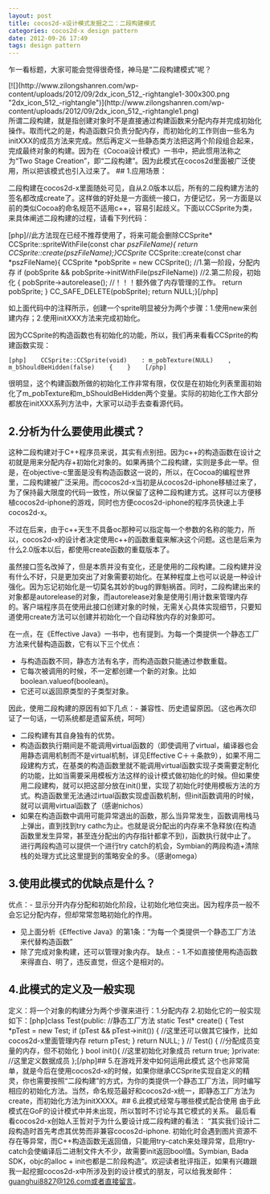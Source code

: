 ```yaml
---
layout: post
title: cocos2d-x设计模式发掘之二：二段构建模式
categories: cocos2d-x design pattern
date: 2012-09-26 17:49
tags: design pattern
---
```


乍一看标题，大家可能会觉得很奇怪，神马是“二段构建模式”呢？
<div style="float: right;">[![](http://www.zilongshanren.com/wp-content/uploads/2012/09/2dx_icon_512_-rightangle1-300x300.png "2dx_icon_512_-rightangle")](http://www.zilongshanren.com/wp-content/uploads/2012/09/2dx_icon_512_-rightangle1.png)</div>
所谓二段构建，就是指创建对象时不是直接通过构建函数来分配内存并完成初始化操作。取而代之的是，构造函数只负责分配内存，而初始化的工作则由一些名为initXXX的成员方法来完成。然后再定义一些静态类方法把这两个阶段组合起来，完成最终对象的构建。因为在《Cocoa设计模式》一书中，把此惯用法称之为“Two Stage Creation”，即“二段构建”。因为此模式在cocos2d里面被广泛使用，所以把该模式也引入过来了。
<!--more-->## 1.应用场景：
    
二段构建在cocos2d-x里面随处可见，自从2.0版本以后，所有的二段构建方法的签名都改成create了。这样做的好处是一方面统一接口，方便记忆，另一方面是以前的类似Cocoa的命名规范不适用c++，容易引起歧义。下面以CCSprite为类，来具体阐述二段构建的过程，请看下列代码：

[php]//此方法现在已经不推荐使用了，将来可能会删除CCSprite* CCSprite::spriteWithFile(const char *pszFileName){    return CCSprite::create(pszFileName);}CCSprite* CCSprite::create(const char *pszFileName){    CCSprite *pobSprite = new CCSprite();  //1.第一阶段，分配内存    if (pobSprite && pobSprite->initWithFile(pszFileName))  //2.第二阶段，初始化    {        pobSprite->autorelease();  //！！！额外做了内存管理的工作。        return pobSprite;    }    CC_SAFE_DELETE(pobSprite);    return NULL;}[/php]

如上面代码中的注释所示，创建一个sprite明显被分为两个步骤：1.使用new来创建内存；2.使用initXXX方法来完成初始化。

因为CCSprite的构造函数也有初始化的功能，所以，我们再来看看CCSprite的构建函数实现：

    [php]    CCSprite::CCSprite(void)    : m_pobTexture(NULL)    , m_bShouldBeHidden(false)    {    }    [/php]

很明显，这个构建函数所做的初始化工作非常有限，仅仅是在初始化列表里面初始化了m_pobTexture和m_bShouldBeHidden两个变量。实际的初始化工作大部分都放在initXXX系列方法中，大家可以动手去查看源代码。
## 2.分析为什么要使用此模式？
    
这种二段构建对于C++程序员来说，其实有点别扭。因为c++的构造函数在设计之初就是用来分配内存+初始化对象的。如果再搞个二段构建，实则是多此一举。但是，在objective-c里面是没有构造函数这一说的，所以，在Cocoa的编程世界里，二段构建被广泛采用。而cocos2d-x当初是从cocos2d-iphone移植过来了，为了保持最大限度的代码一致性，所以保留了这种二段构建方式。这样可以方便移植cocos2d-iphone的游戏，同时也方便cocos2d-iphone的程序员快速上手cocos2d-x。
    
不过在后来，由于c++天生不具备oc那种可以指定每一个参数的名称的能力，所以，cocos2d-x的设计者决定使用c++的函数重载来解决这个问题。这也是后来为什么2.0版本以后，都使用create函数的重载版本了。
    
虽然接口签名改掉了，但是本质并没有变化，还是使用的二段构建。二段构建并没有什么不好，只是更加突出了对象需要初始化。在某种程度上也可以说是一种设计强化。因为忘记初始化是一切莫名其妙的bug的罪魁祸首。同时，二段构建出来的对象都是autorelease的对象，而autorelease对象是使用引用计数来管理内存的。客户端程序员在使用此接口创建对象的时候，无需关心具体实现细节，只要知道使用create方法可以创建并初始化一个自动释放内存的对象即可。    

在一点，在《Effective Java》一书中，也有提到。为每一个类提供一个静态工厂方法来代替构造函数，它有以下三个优点：
- 与构造函数不同，静态方法有名字，而构造函数只能通过参数重载。
- 它每次被调用的时候，不一定都创建一个新的对象。比如boolean.valueof(boolean)。
- 它还可以返回原类型的子类型对象。
  
因此，使用二段构建的原因有如下几点：- 兼容性、历史遗留原因。（这也再次印证了一句话，一切系统都是遗留系统，呵呵）
- 二段构建有其自身独有的优势。
- 构造函数执行期间是不能调用virtual函数的（即使调用了virtual，编译器也会用静态调用机制而不是virtual机制，详见Effective C＋＋条款9），如果不用二段建构方式，在基类的构造函数里就不能调用virtual函数实现子类需要定制化的功能，比如当需要采用模板方法这样的设计模式做初始化的时候。但如果使用二段建构，就可以把这部分放在init()里，实现了初始化时使用模板方法的方式。构造函数里无法通过irtual函数实现虚函数机制，但init函数调用的时候，就可以调用virtual函数了（感谢nichos）
- 如果在构造函数中调用可能异常退出的函数，那么当异常发生，函数调用栈马上弹出，直到找到try cathc为止。也就是说分配出的内存来不急释放(在构造函数里发生异常，甚至连分配出的内存指针都拿不到)，函数执行就中止了。进行两段构造可以提供一个进行try catch的机会，Symbian的两段构造+清除栈的处理方式比这里提到的策略安全的多。（感谢omega）
## 3.使用此模式的优缺点是什么？
优点：- 显示分开内存分配和初始化阶段，让初始化地位突出。因为程序员一般不会忘记分配内存，但却常常忽略初始化的作用。
- 见上面分析《Effective Java》的第1条：“为每一个类提供一个静态工厂方法来代替构造函数”
- 除了完成对象构建，还可以管理对象内存。
缺点：- 1.不如直接使用构造函数来得直白、明了，违反直觉，但这个是相对的。
## 4.此模式的定义及一般实现
定义：将一个对象的构建分为两个步骤来进行：1.分配内存 2.初始化它的一般实现如下：[php]class Test{public:    //静态工厂方法    static Test* create()    {        Test *pTest = new Test;        if (pTest && pTest->init()) {            //这里还可以做其它操作，比如cocos2d-x里面管理内存            return pTest;        }        return NULL;    }    //    Test()    {        //分配成员变量的内存，但不初始化    }    bool init(){        //这里初始化对象成员        return true;    }private:    //这里定义数据成员    };[/php]## 5.在游戏开发中如何运用此模式
这个也非常简单，就是今后在使用cocos2d-x的时候，如果你继承CCSprite实现自定义的精灵，你也需要按照“二段构建”的方式，为你的类提供一个静态工厂方法，同时编写相应的初始化方法。当然，命名规范最好和cocos2d-x统一，即静态工厂方法为create，而初始化方法为initXXXX。## 6.此模式经常与哪些模式配合使用
由于此模式在GoF的设计模式中并未出现，所以暂时不讨论与其它模式的关系。    最后看看cocos2d-x创始人王哲对于为什么要设计成二段构建的看法：    “其实我们设计二段构造时首先考虑其优势而非兼容cocos2d-iphone. 初始化时会遇到图片资源不存在等异常，而C++构造函数无返回值，只能用try-catch来处理异常，启用try-catch会使编译后二进制文件大不少，故需要init返回bool值。Symbian, Bada SDK，objc的alloc + init也都是二阶段构造”。欢迎读者批评指正，如果有兴趣跟我一起挖掘cocos2d-x中所涉及到的设计模式的朋友，可以给我发邮件：guanghui8827@126.com或者直接留言。
